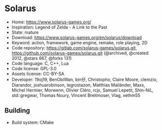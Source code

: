 # Solarus

- Home: https://www.solarus-games.org/
- Inspiration: Legend of Zelda - A Link to the Past
- State: mature
- Download: https://www.solarus-games.org/en/solarus/download
- Keyword: action, framework, game engine, remake, role playing, 2D
- Code repository: https://gitlab.com/solarus-games/solarus.git, https://github.com/solarus-games/solarus.git (@archived, @created 2012, @stars 667, @forks 131)
- Code language: C, C++, Lua
- Code license: GPL-3.0
- Assets license: CC-BY-SA
- Developer: 19oj19, BenObiWan, bin仔, Christopho, Claire Moore, clemzio, Diarandor, joshuarobinson, legrostazon, Matthias Mailänder, Maxs, Michel Hermier, Morwenn, Olivier Cléro, rcjx, Samuel Lepetit, Shin-NiL, std::gregwar, Thomas Noury, Vincent Breitmoser, Vlag, xethm55

## Building

- Build system: CMake
